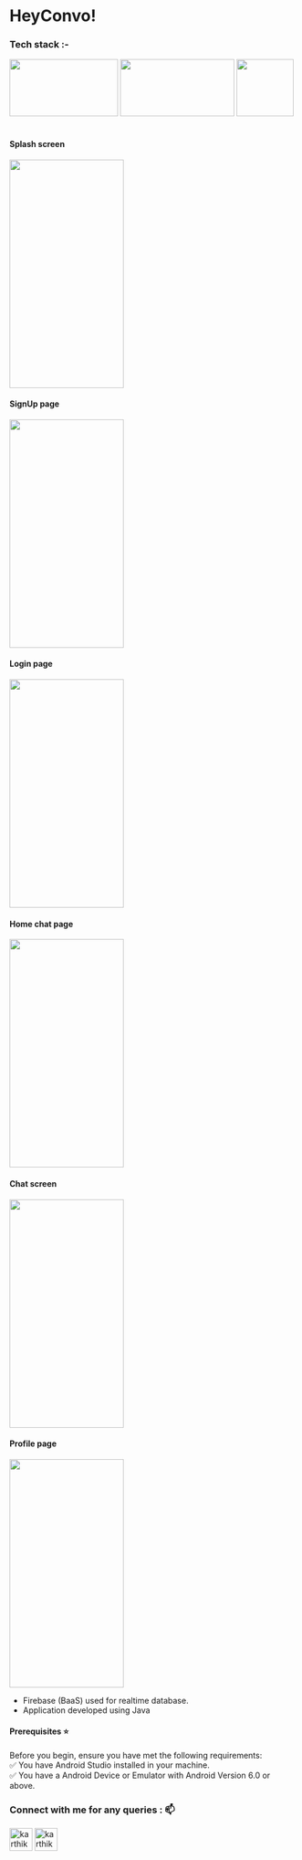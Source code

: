 # HeyConvo! 


### Tech stack :-
<img src="https://github.com/KarthikPrabhu23/HeyConvo/assets/85951820/0655fd19-6288-497d-a427-9e4c7df4cbbc" width="190" height="100" />
<img src="https://github.com/KarthikPrabhu23/HeyConvo/assets/85951820/3b6eaefe-46e4-4ebc-8b6a-d0d5d01dc5ba" width="200" height="100" />
<img src="https://github.com/KarthikPrabhu23/HeyConvo/assets/85951820/250be5c1-3e04-45d6-abc1-e9539d8466c1" width="100" height="100" />

<br>
<br>

#### Splash screen
<img src="https://github.com/KarthikPrabhu23/HeyConvo/assets/85951820/a6cd58ff-b605-4504-83ca-e0787054c231" width="200" height="400" />

#### SignUp page
<img src="https://github.com/KarthikPrabhu23/HeyConvo/assets/85951820/6cdbbdfc-7bc7-4145-8f98-3e6af9fb2123" width="200" height="400" />

#### Login page
<img src="https://github.com/KarthikPrabhu23/HeyConvo/assets/85951820/936686e0-d117-484f-8e44-2a3055acc8e4" width="200" height="400" />

#### Home chat page
<img src="https://github.com/KarthikPrabhu23/HeyConvo/assets/85951820/8c704764-dd71-46f7-8209-aaf0c0e0f973" width="200" height="400" />

#### Chat screen
<img src="https://github.com/KarthikPrabhu23/HeyConvo/assets/85951820/787fcbb4-205f-47c4-a30f-0d296cb44c4d" width="200" height="400" />

#### Profile page
<img src="https://github.com/KarthikPrabhu23/HeyConvo/assets/85951820/bad77a6f-21f2-4afe-836b-e8b4a3a0ed5f" width="200" height="400" />



- Firebase (BaaS) used for realtime database.
- Application developed using Java

#### Prerequisites ⭐
Before you begin, ensure you have met the following requirements:
<br> ✅   You have Android Studio installed in your machine.
<br> ✅   You have a Android Device or Emulator with Android Version 6.0 or above.


<h3 align="left">Connect with me for any queries : 📫</h3>
<p align="left">
<a href="https://www.linkedin.com/in/karthik-prabhu23/" target="blank"><img align="center" src="https://www.vectorlogo.zone/logos/linkedin/linkedin-tile.svg" alt="karthik prabhu" height="40" width="40" /></a>
<a href="https://instagram.com/karthik_prabhu_2003" target="blank"><img align="center" src="https://www.vectorlogo.zone/logos/instagram/instagram-icon.svg" alt="karthik_prabhu_2003" height="40" width="40" /></a>
